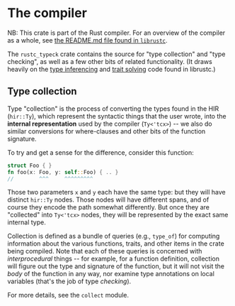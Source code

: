 # The compiler

NB: This crate is part of the Rust compiler. For an overview of the
compiler as a whole, see
[the README.md file found in `librustc`](../librustc/README.md).

The `rustc_typeck` crate contains the source for "type collection" and
"type checking", as well as a few other bits of related functionality.
(It draws heavily on the [type inferencing][infer] and
[trait solving][traits] code found in librustc.)

[infer]: ../librustc/infer/README.md
[traits]: ../librustc/traits/README.md

## Type collection

Type "collection" is the process of converting the types found in the
HIR (`hir::Ty`), which represent the syntactic things that the user
wrote, into the **internal representation** used by the compiler
(`Ty<'tcx>`) -- we also do similar conversions for where-clauses and
other bits of the function signature.

To try and get a sense for the difference, consider this function:

```rust
struct Foo { }
fn foo(x: Foo, y: self::Foo) { .. }
//        ^^^     ^^^^^^^^^
```

Those two parameters `x` and `y` each have the same type: but they
will have distinct `hir::Ty` nodes. Those nodes will have different
spans, and of course they encode the path somewhat differently. But
once they are "collected" into `Ty<'tcx>` nodes, they will be
represented by the exact same internal type.

Collection is defined as a bundle of queries (e.g., `type_of`) for
computing information about the various functions, traits, and other
items in the crate being compiled. Note that each of these queries is
concerned with *interprocedural* things -- for example, for a function
definition, collection will figure out the type and signature of the
function, but it will not visit the *body* of the function in any way,
nor examine type annotations on local variables (that's the job of
type *checking*).

For more details, see the `collect` module.
